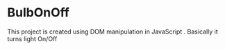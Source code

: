 # BulbOnOff
This project is created using DOM manipulation in JavaScript . Basically it turns light On/Off
